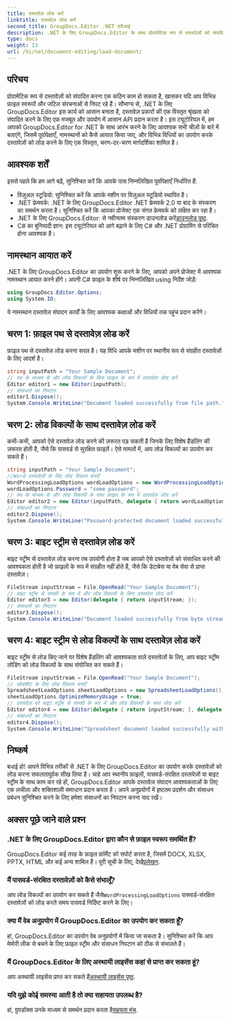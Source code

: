 ```yaml
---
title: दस्तावेज़ लोड करें
linktitle: दस्तावेज़ लोड करें
second_title: GroupDocs.Editor .NET एपीआई
description: .NET के लिए GroupDocs.Editor के साथ प्रोग्रामेटिक रूप से दस्तावेज़ों को संपादित करना सीखें। दस्तावेज़ों को लोड करने, पासवर्ड-संरक्षित फ़ाइलों को संभालने, और बहुत कुछ के लिए चरण-दर-चरण मार्गदर्शिका।
type: docs
weight: 13
url: /hi/net/document-editing/load-document/
---
```

## परिचय
प्रोग्रामेटिक रूप से दस्तावेज़ों को संपादित करना एक कठिन काम हो सकता है, खासकर यदि आप विभिन्न फ़ाइल स्वरूपों और जटिल संरचनाओं से निपट रहे हैं। सौभाग्य से, .NET के लिए GroupDocs.Editor इस कार्य को आसान बनाता है, दस्तावेज़ प्रकारों की एक विस्तृत श्रृंखला को संपादित करने के लिए एक मजबूत और उपयोग में आसान API प्रदान करता है। इस ट्यूटोरियल में, हम आपको GroupDocs.Editor for .NET के साथ आरंभ करने के लिए आवश्यक सभी चीज़ों के बारे में बताएंगे, जिसमें पूर्वापेक्षाएँ, नामस्थानों को कैसे आयात किया जाए, और विभिन्न विधियों का उपयोग करके दस्तावेज़ों को लोड करने के लिए एक विस्तृत, चरण-दर-चरण मार्गदर्शिका शामिल है।
## आवश्यक शर्तें
इससे पहले कि हम आगे बढ़ें, सुनिश्चित करें कि आपके पास निम्नलिखित पूर्वापेक्षाएँ निर्धारित हैं:
- विज़ुअल स्टूडियो: सुनिश्चित करें कि आपके मशीन पर विज़ुअल स्टूडियो स्थापित है।
- .NET फ्रेमवर्क: .NET के लिए GroupDocs.Editor .NET फ्रेमवर्क 2.0 या बाद के संस्करण का समर्थन करता है। सुनिश्चित करें कि आपका प्रोजेक्ट एक संगत फ्रेमवर्क को लक्षित कर रहा है।
-  .NET के लिए GroupDocs.Editor: से नवीनतम संस्करण डाउनलोड करें[डाउनलोड पृष्ठ](https://releases.groupdocs.com/editor/net/).
- C# का बुनियादी ज्ञान: इस ट्यूटोरियल को आगे बढ़ाने के लिए C# और .NET प्रोग्रामिंग से परिचित होना आवश्यक है।
## नामस्थान आयात करें
.NET के लिए GroupDocs.Editor का उपयोग शुरू करने के लिए, आपको अपने प्रोजेक्ट में आवश्यक नामस्थान आयात करने होंगे। अपनी C# फ़ाइल के शीर्ष पर निम्नलिखित using निर्देश जोड़ें:
```csharp
using GroupDocs.Editor.Options;
using System.IO;
```
ये नामस्थान दस्तावेज़ संपादन कार्यों के लिए आवश्यक कक्षाओं और विधियों तक पहुंच प्रदान करेंगे।
## चरण 1: फ़ाइल पथ से दस्तावेज़ लोड करें
फ़ाइल पथ से दस्तावेज़ लोड करना सरल है। यह विधि आपके मशीन पर स्थानीय रूप से संग्रहीत दस्तावेज़ों के लिए आदर्श है।

```csharp
string inputPath = "Your Sample Document";
// पथ के माध्यम से और लोड विकल्पों के बिना फ़ाइल के रूप में दस्तावेज़ लोड करें
Editor editor1 = new Editor(inputPath);
// संसाधनों का निपटान
editor1.Dispose();
System.Console.WriteLine("Document loaded successfully from file path.");
```
## चरण 2: लोड विकल्पों के साथ दस्तावेज़ लोड करें
कभी-कभी, आपको ऐसे दस्तावेज़ लोड करने की ज़रूरत पड़ सकती है जिनके लिए विशेष हैंडलिंग की ज़रूरत होती है, जैसे कि पासवर्ड से सुरक्षित फ़ाइलें। ऐसे मामलों में, आप लोड विकल्पों का उपयोग कर सकते हैं।

```csharp
string inputPath = "Your Sample Document";
//Word दस्तावेज़ों के लिए लोड विकल्प बनाएँ
WordProcessingLoadOptions wordLoadOptions = new WordProcessingLoadOptions();
wordLoadOptions.Password = "some password";
// पथ के माध्यम से और लोड विकल्पों के साथ फ़ाइल के रूप में दस्तावेज़ लोड करें
Editor editor2 = new Editor(inputPath, delegate { return wordLoadOptions; });
// संसाधनों का निपटान
editor2.Dispose();
System.Console.WriteLine("Password-protected document loaded successfully.");
```
## चरण 3: बाइट स्ट्रीम से दस्तावेज़ लोड करें
बाइट स्ट्रीम से दस्तावेज़ लोड करना तब उपयोगी होता है जब आपको ऐसे दस्तावेज़ों को संसाधित करने की आवश्यकता होती है जो फ़ाइलों के रूप में संग्रहीत नहीं होते हैं, जैसे कि डेटाबेस या वेब सेवा से प्राप्त दस्तावेज़।

```csharp
FileStream inputStream = File.OpenRead("Your Sample Document");
// बाइट स्ट्रीम से सामग्री के रूप में और लोड विकल्पों के बिना दस्तावेज़ लोड करें
Editor editor3 = new Editor(delegate { return inputStream; });
// संसाधनों का निपटान
editor3.Dispose();
System.Console.WriteLine("Document loaded successfully from byte stream.");
```
## चरण 4: बाइट स्ट्रीम से लोड विकल्पों के साथ दस्तावेज़ लोड करें
बाइट स्ट्रीम से लोड किए जाने पर विशेष हैंडलिंग की आवश्यकता वाले दस्तावेज़ों के लिए, आप बाइट स्ट्रीम लोडिंग को लोड विकल्पों के साथ संयोजित कर सकते हैं।

```csharp
FileStream inputStream = File.OpenRead("Your Sample Document");
// स्प्रेडशीट के लिए लोड विकल्प बनाएँ
SpreadsheetLoadOptions sheetLoadOptions = new SpreadsheetLoadOptions();
sheetLoadOptions.OptimizeMemoryUsage = true;
// दस्तावेज़ को बाइट स्ट्रीम से सामग्री के रूप में और लोड विकल्पों के साथ लोड करें
Editor editor4 = new Editor(delegate { return inputStream; }, delegate { return sheetLoadOptions; });
// संसाधनों का निपटान
editor4.Dispose();
System.Console.WriteLine("Spreadsheet document loaded successfully with load options.");
```
## निष्कर्ष
बधाई हो! आपने विभिन्न तरीकों से .NET के लिए GroupDocs.Editor का उपयोग करके दस्तावेज़ों को लोड करना सफलतापूर्वक सीख लिया है। चाहे आप स्थानीय फ़ाइलों, पासवर्ड-संरक्षित दस्तावेज़ों या बाइट स्ट्रीम के साथ काम कर रहे हों, GroupDocs.Editor आपके दस्तावेज़ संपादन आवश्यकताओं के लिए एक लचीला और शक्तिशाली समाधान प्रदान करता है। अपने अनुप्रयोगों में इष्टतम प्रदर्शन और संसाधन प्रबंधन सुनिश्चित करने के लिए हमेशा संसाधनों का निपटान करना याद रखें।
## अक्सर पूछे जाने वाले प्रश्न
### .NET के लिए GroupDocs.Editor द्वारा कौन से फ़ाइल स्वरूप समर्थित हैं?
 GroupDocs.Editor कई तरह के फ़ाइल फ़ॉर्मेट को सपोर्ट करता है, जिसमें DOCX, XLSX, PPTX, HTML और कई अन्य शामिल हैं। पूरी सूची के लिए, देखें[प्रलेखन](https://reference.groupdocs.com/editor/net/).
### मैं पासवर्ड-संरक्षित दस्तावेज़ों को कैसे संभालूँ?
 आप लोड विकल्पों का उपयोग कर सकते हैं जैसे`WordProcessingLoadOptions` पासवर्ड-संरक्षित दस्तावेज़ों को लोड करते समय पासवर्ड निर्दिष्ट करने के लिए।
### क्या मैं वेब अनुप्रयोग में GroupDocs.Editor का उपयोग कर सकता हूँ?
हां, GroupDocs.Editor का उपयोग वेब अनुप्रयोगों में किया जा सकता है। सुनिश्चित करें कि आप मेमोरी लीक से बचने के लिए फ़ाइल स्ट्रीम और संसाधन निपटान को ठीक से संभालते हैं।
### मैं GroupDocs.Editor के लिए अस्थायी लाइसेंस कहां से प्राप्त कर सकता हूं?
 आप अस्थायी लाइसेंस प्राप्त कर सकते हैं[अस्थायी लाइसेंस पृष्ठ](https://purchase.groupdocs.com/temporary-license/).
### यदि मुझे कोई समस्या आती है तो क्या सहायता उपलब्ध है?
 हां, ग्रुपडॉक्स उनके माध्यम से समर्थन प्रदान करता है[सहयता मंच](https://forum.groupdocs.com/c/editor/20).